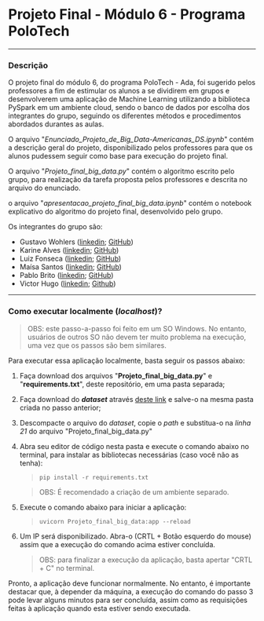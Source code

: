 # Projeto Final - Módulo 6 - Programa PoloTech

---

### Descrição

O projeto final do módulo 6, do programa PoloTech - Ada, foi sugerido pelos professores a fim de estimular os alunos a se dividirem em grupos e desenvolverem uma aplicação de Machine Learning utilizando a biblioteca PySpark em um ambiente cloud, sendo o banco de dados por escolha dos integrantes do grupo, seguindo os diferentes métodos e procedimentos abordados durantes as aulas.

O arquivo "_Enunciado_Projeto_de_Big_Data-Americanas_DS.ipynb_" contém a descrição geral do projeto, disponibilizado pelos professores para que os alunos pudessem seguir como base para execução do projeto final.

O arquivo "_Projeto_final_big_data.py_" contém o algoritmo escrito pelo grupo, para realização da tarefa proposta pelos professores e descrita no arquivo do enunciado.

o arquivo "_apresentacao_projeto_final_big_data.ipynb_" contém o notebook explicativo do algoritmo do projeto final, desenvolvido pelo grupo.

Os integrantes do grupo são:

- Gustavo Wohlers ([linkedin](https://www.linkedin.com/in/gustavo-wohlers-6689b6213/); [GitHub](https://github.com/GustavoWohlers))
- Karine Alves ([linkedin](https://www.linkedin.com/in/almeida-karine/); [GitHub](https://github.com/karibeam))
- Luiz Fonseca ([linkedin](https://www.linkedin.com/in/luizfsf/); [GitHub](https://github.com/Luizfelz))
- Maísa Santos ([linkedin](https://www.linkedin.com/in/maisalauriane/); [GitHub](https://github.com/MaisaLauriane))
- Pablo Brito ([linkedin](https://www.linkedin.com/in/pablo-brito-/); [GitHub](https://github.com/pabloxD13))
- Victor Hugo ([linkedin](https://www.linkedin.com/in/victor-hugo-chagas-9384201a2/); [Github](https://github.com/Viictor-Huugo))

---

### Como executar localmente (_localhost_)?

> OBS: este passo-a-passo foi feito em um SO Windows. No entanto, usuários de outros SO não devem ter muito problema na execução, uma vez que os passos são bem similares.

Para executar essa aplicação localmente, basta seguir os passos abaixo:

1. Faça download dos arquivos "**Projeto_final_big_data.py**" e "**requirements.txt**", deste repositório, em uma pasta separada;
2. Faça download do **_dataset_** através [deste link](https://s3.amazonaws.com/amazon-reviews-pds/tsv/amazon_reviews_us_Video_Games_v1_00.tsv.gz) e salve-o na mesma pasta criada no passo anterior;
3. Descompacte o arquivo do _dataset_, copie o _path_ e substitua-o na _linha 21_ do arquivo "Projeto_final_big_data.py"
4. Abra seu editor de código nesta pasta e execute o comando abaixo no terminal, para instalar as bibliotecas necessárias (caso você não as tenha):

   > `pip install -r requirements.txt`

   > OBS: É recomendado a criação de um ambiente separado.

5. Execute o comando abaixo para iniciar a aplicação:
   > `uvicorn Projeto_final_big_data:app --reload`
6. Um IP será disponibilizado. Abra-o (CRTL + Botão esquerdo do mouse) assim que a execução do comando acima estiver concluída.
   > OBS: para finalizar a execução da aplicação, basta apertar "CRTL + C" no terminal.

Pronto, a aplicação deve funcionar normalmente. No entanto, é importante destacar que, à depender da máquina, a execução do comando do passo 3 pode levar alguns minutos para ser concluída, assim como as requisições feitas à aplicação quando esta estiver sendo executada.

